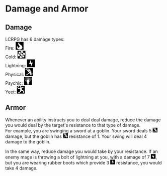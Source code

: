 # Damage and Armor

## Damage

LCRPG has 6 damage types:  
Fire: <img src="../../resources/images/fire.svg" alt="fire" width="25"/>  
Cold: <img src="../../resources/images/cold.svg" alt="cold" width="25"/>  
Lightning: <img src="../../resources/images/lightning.svg" alt="lightning" width="25"/>   
Physical: <img src="../../resources/images/physical.svg" alt="physical" width="25"/>  
Psychic: <img src="../../resources/images/psychic.svg" alt="psychic" width="25"/>  
Yeet: <img src="../../resources/images/yeet.svg" alt="yeet" width="25"/>  

## Armor

Whenever an ability instructs you to deal deal damage, reduce the damage you would deal by the target's resistance to that type of damage.  
For example, you are swinging a sword at a goblin. Your sword deals 5 <img src="../../resources/images/physical.svg" alt="physical" width="15"/> damage, but the goblin has <img src="../../resources/images/physical.svg" alt="physical" width="15"/> resistance of 1. Your swing will deal 4 damage to the goblin.

In the same way, reduce damage you would take by your resistance. If an enemy mage is throwing a bolt of lightning at you, with a damage of 7 <img src="../../resources/images/lightning.svg" alt="lightning" width="15"/>, but you are wearing rubber boots which provide 3 <img src="../../resources/images/lightning.svg" alt="lightning" width="15"/> resistance, you would take 4 damage.
